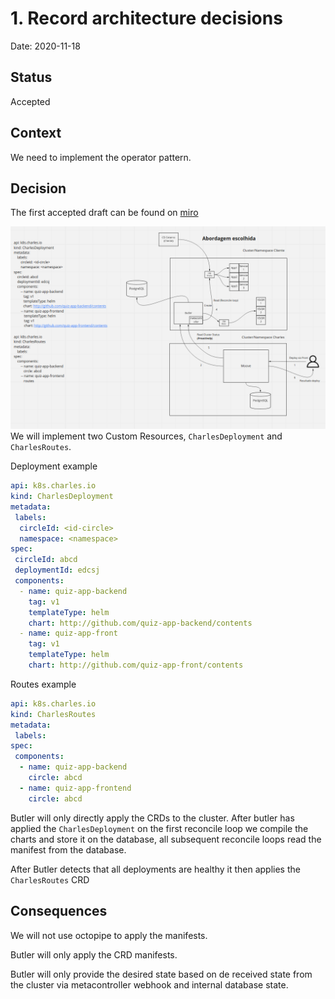 # 1. Record architecture decisions

Date: 2020-11-18

## Status

Accepted

## Context

We need to implement the operator pattern.

## Decision

The first accepted draft can be found on [miro](https://miro.com/app/board/o9J_kpu1Pis=/?moveToWidget=3074457351328925638&cot=14)

![miro-screenshot](./0001.png)
We will implement two Custom Resources, `CharlesDeployment` and `CharlesRoutes`.

Deployment example
```yaml
api: k8s.charles.io
kind: CharlesDeployment
metadata:
 labels:
  circleId: <id-circle>
  namespace: <namespace>
spec:
 circleId: abcd
 deploymentId: edcsj
 components:
  - name: quiz-app-backend
    tag: v1
    templateType: helm
    chart: http://github.com/quiz-app-backend/contents
  - name: quiz-app-front
    tag: v1
    templateType: helm
    chart: http://github.com/quiz-app-front/contents
```

Routes example
```yaml
api: k8s.charles.io
kind: CharlesRoutes
metadata:
 labels:
spec:
 components:
  - name: quiz-app-backend
    circle: abcd
  - name: quiz-app-frontend
    circle: abcd
```

Butler will only directly apply the CRDs to the cluster.
After butler has applied the `CharlesDeployment` on the first reconcile loop we compile the charts and store it on the database, all subsequent reconcile loops read the manifest from the database.

After Butler detects that all deployments are healthy it then applies the `CharlesRoutes` CRD
## Consequences

We will not use octopipe to apply the manifests.

Butler will only apply the CRD manifests.

Butler will only provide the desired state based on de received state from the cluster via metacontroller webhook and internal database state.
